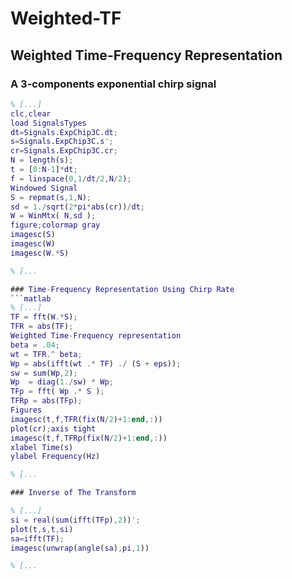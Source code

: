 # Weighted-TF
## Weighted Time-Frequency Representation
### A 3-components exponential chirp signal


```matlab
% [...]
clc,clear
load SignalsTypes
dt=Signals.ExpChip3C.dt;
s=Signals.ExpChip3C.s';
cr=Signals.ExpChip3C.cr;
N = length(s);
t = [0:N-1]*dt;
f = linspace(0,1/dt/2,N/2);
Windowed Signal 
S = repmat(s,1,N);
sd = 1./sqrt(2*pi*abs(cr))/dt;
W = WinMtx( N,sd );
figure;colormap gray
imagesc(S)
imagesc(W)
imagesc(W.*S)

% [...

### Time-Frequency Representation Using Chirp Rate
```matlab
% [...]
TF = fft(W.*S);
TFR = abs(TF);
Weighted Time-Frequency representation
beta = .04;
wt = TFR.^ beta;
Wp = abs(ifft(wt .* TF) ./ (S + eps));
sw = sum(Wp,2);
Wp  = diag(1./sw) * Wp;
TFp = fft( Wp .* S );
TFRp = abs(TFp);
Figures
imagesc(t,f,TFR(fix(N/2)+1:end,:))
plot(cr);axis tight
imagesc(t,f,TFRp(fix(N/2)+1:end,:))
xlabel Time(s)
ylabel Frequency(Hz)

% [...

### Inverse of The Transform

% [...]
si = real(sum(ifft(TFp),2))';
plot(t,s,t,si)
sa=ifft(TF);
imagesc(unwrap(angle(sa),pi,1))

% [...


